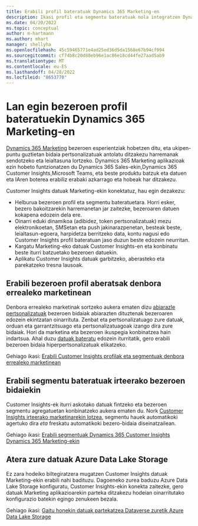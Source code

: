 ```yaml
---
title: Erabili profil bateratuak Dynamics 365 Marketing-en
description: Ikasi profil eta segmentu bateratuak nola integratzen Dynamics 365 Marketing-ekin.
ms.date: 04/20/2022
ms.topic: conceptual
author: m-hartmann
ms.author: mhart
manager: shellyha
ms.openlocfilehash: 45c59465771e4ad25ed36d5da1568e67b94cf994
ms.sourcegitcommit: cf74b8c20d88eb96e1ac86e18cd44fe27aad5ab9
ms.translationtype: MT
ms.contentlocale: eu-ES
ms.lasthandoff: 04/28/2022
ms.locfileid: "8653770"
---
```

# <a name="work-with-unified-customer-profiles-in-dynamics-365-marketing"></a>Lan egin bezeroen profil bateratuekin Dynamics 365 Marketing-en

[Dynamics 365 Marketing](/dynamics365/marketing/overview) bezeroen esperientziak hobetzen ditu, eta ukipen-puntu guztietan bidaia pertsonalizatuak antolatu ditzakezu harremanak sendotzeko eta leialtasuna lortzeko. Dynamics 365 Marketing aplikazioak ezin hobeto funtzionatzen du Dynamics 365 Sales-ekin,Dynamics 365 Customer Insights,Microsoft Teams, eta beste produktu batzuk eta datuen eta IAren boterea erabiliz erabaki azkarrago eta hobeak har ditzakezu.

Customer Insights datuak Marketing-ekin konektatuz, hau egin dezakezu:

- Helburua bezeroen profil eta segmentu bateratuetara. Horri esker, bezero bakoitzarekin harremanetan jar zaitezke, bezeroaren datuen kokapena edozein dela ere.
- Oinarri eduki dinamikoa (adibidez, token pertsonalizatuak) mezu elektronikoetan, SMSetan eta push jakinarazpenetan, besteak beste, leialtasun-egoera, harpidetza berritzeko data, kontu nagusi edo Customer Insights profil bateratuan jaso duzun beste edozein neurritan.
- Kargatu Marketing-eko datuak Customer Insights-en eta konbinatu beste iturri batzuetako bezeroen datuekin.
- Aplikatu Customer Insights datuak garbitzeko, aberasteko eta parekatzeko tresna lausoak.


## <a name="use-rich-customer-profiles-in-real-time-marketing"></a>Erabili bezeroen profil aberatsak denbora errealeko marketinean

Denbora errealeko marketinak sortzeko aukera ematen dizu [abiarazle pertsonalizatuak](/dynamics365/marketing/real-time-marketing-custom-triggers) bezeroen bidaiak abiarazten dituztenak bezeroaren edozein ekintzatan oinarrituta. Zenbat eta pertsonalizatuago zure datuak, orduan eta garrantzitsuago eta pertsonalizatuagoak izango dira zure bidaiak. Hori da marketina eta bezeroen ikuspegia konbinatzea hain indartsua. Ahal duzu [datuak bateratu](data-unification.md) edozein iturritatik, gero erabili bezeroen bidaia hiperpertsonalizatuak elikatzeko.

Gehiago ikasi: [Erabili Customer Insights profilak eta segmentuak denbora errealeko marketinean](/dynamics365/marketing/real-time-marketing-ci-profile)

## <a name="use-unified-segments-with-outbound-customer-journeys"></a>Erabili segmentu bateratuak irteerako bezeroen bidaiekin

Customer Insights-ek iturri askotako datuak fintzeko eta bezeroen segmentu agregatuetan konbinatzeko aukera ematen du. Nork [Customer Insights irteerako marketinarekin lotzea](export-dynamics365-marketing.md), segmentu hauek automatikoki agertuko dira *eta* freskatu automatikoki bezero-bidaia diseinatzailean.

Gehiago ikasi: [Erabili segmentuak Dynamics 365 Customer Insights Dynamics 365 Marketing-ekin](/dynamics365/marketing/customer-insights-segments)

## <a name="pull-data-from-your-own-azure-data-lake-storage"></a>Atera zure datuak Azure Data Lake Storage

Ez zara hodeiko biltegiratzera mugatzen Customer Insights datuak Marketing-ekin erabili nahi badituzu. Dagoeneko zurea baduzu Azure Data Lake Storage konfiguratu, Customer Insights-ekin konekta zaitezke, gero datuak Marketing aplikazioarekin parteka ditzakezu hodeian oinarritutako konfigurazio batekin egingo zenukeen bezala.

Gehiago ikasi: [Gaitu honekin datuak partekatzea Dataverse zuretik Azure Data Lake Storage](manage-environments.md#enable-data-sharing-with-dataverse-from-your-own-azure-data-lake-storage-preview)